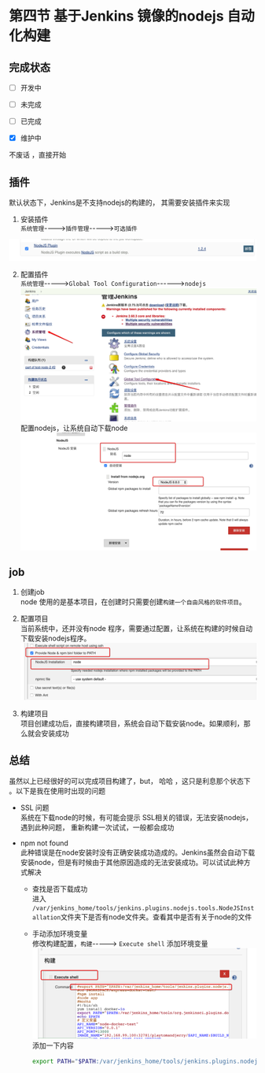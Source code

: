 # 第四节 基于Jenkins 镜像的nodejs 自动化构建   

## 完成状态  

- [ ] 开发中
- [ ] 未完成
- [ ] 已完成
- [x] 维护中


不废话 ，直接开始  

## 插件  
默认状态下，Jenkins是不支持nodejs的构建的， 其需要安装插件来实现  

1. 安装插件  
`系统管理`---->`插件管理`----->`可选插件`  

![插件](../../assets/gitbook/Snip20171111_44.png)   

2. 配置插件  
	`系统管理`----->`Global Tool Configuration`------>`nodejs`  
	![配置插件](../../assets/gitbook/Snip20171111_46.png)  
	配置nodejs，让系统自动下载node 
	![](../../assets/gitbook/Snip20171111_43.png)  

## job  

1. 创建job  
	node 使用的是基本项目，在创建时只需要创建`构建一个自由风格的软件项目`。   

2. 配置项目  
	当前系统中，还并没有node 程序，需要通过配置，让系统在构建的时候自动下载安装nodejs程序。  
	![工程配置](../../assets/gitbook/Snip20171111_41.png)

3. 构建项目  
	项目创建成功后，直接构建项目，系统会自动下载安装node。如果顺利，那么就会安装成功  
	
## 总结  
虽然以上已经很好的可以完成项目构建了，but， 哈哈 ，这只是利息那个状态下 。以下是我在使用时出现的问题  

* SSL 问题  
	系统在下载node的时候，有可能会提示 SSL相关的错误，无法安装nodejs， 遇到此种问题， 重新构建一次试试，一般都会成功   

* npm not found   
	此种错误是在node安装时没有正确安装成功造成的。Jenkins虽然会自动下载安装node，但是有时候由于其他原因造成的无法安装成功。可以试试此种方式解决  
	* 查找是否下载成功  
		进入 `/var/jenkins_home/tools/jenkins.plugins.nodejs.tools.NodeJSInstallation`文件夹下是否有node文件夹。查看其中是否有关于node的文件  
	* 手动添加环境变量  
		修改构建配置，`构建`-----> `Execute shell` 添加环境变量  
		![添加环境变量](../../assets/gitbook/Snip20171111_47.png)  
		添加一下内容  

		```bash
		export PATH="$PATH:/var/jenkins_home/tools/jenkins.plugins.nodejs.tools.NodeJSInstallation/node/bin"
		```
			
		